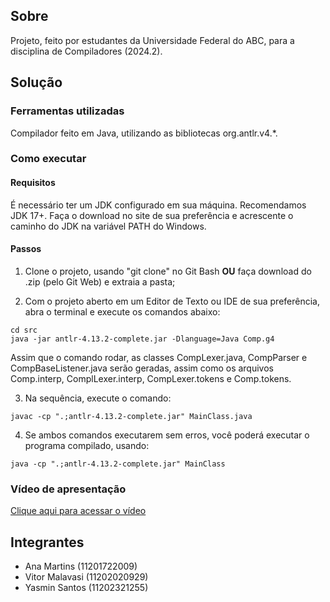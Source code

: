 ## Sobre
Projeto, feito por estudantes da Universidade Federal do ABC, para a disciplina de Compiladores (2024.2).

## Solução
### Ferramentas utilizadas
Compilador feito em Java, utilizando as bibliotecas org.antlr.v4.*.

### Como executar

#### Requisitos
É necessário ter um JDK configurado em sua máquina. Recomendamos JDK 17+.
Faça o download no site de sua preferência e acrescente o caminho do JDK na variável PATH do Windows.

#### Passos
1. Clone o projeto, usando "git clone" no Git Bash **OU** faça download do .zip (pelo Git Web) e extraia a pasta;

2. Com o projeto aberto em um Editor de Texto ou IDE de sua preferência, abra o terminal e execute os comandos abaixo:

```
cd src
java -jar antlr-4.13.2-complete.jar -Dlanguage=Java Comp.g4
```

Assim que o comando rodar, as classes CompLexer.java, CompParser e CompBaseListener.java serão geradas, assim como os arquivos Comp.interp, ComplLexer.interp, CompLexer.tokens e Comp.tokens.

3. Na sequência, execute o comando:
```
javac -cp ".;antlr-4.13.2-complete.jar" MainClass.java
```

4. Se ambos comandos executarem sem erros, você poderá executar o programa compilado, usando:
```
java -cp ".;antlr-4.13.2-complete.jar" MainClass
```


### Vídeo de apresentação
[Clique aqui para acessar o vídeo](https://youtu.be/Ttmtsddd7IY)

## Integrantes
- Ana Martins (11201722009)
- Vitor Malavasi (11202020929)
- Yasmin Santos (11202321255)



